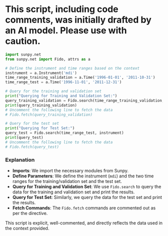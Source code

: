 # This script, including code comments, was initially drafted by an AI model. Please use with caution.

```python
import sunpy.net
from sunpy.net import Fido, attrs as a

# Define the instrument and time ranges based on the context
instrument = a.Instrument('mdi')
time_range_training_validation = a.Time('1996-01-01', '2011-10-31')
time_range_test = a.Time('1996-11-01', '2011-12-31')

# Query for the training and validation set
print("Querying for Training and Validation Set:")
query_training_validation = Fido.search(time_range_training_validation, instrument)
print(query_training_validation)
# Uncomment the following line to fetch the data
# Fido.fetch(query_training_validation)

# Query for the test set
print("Querying for Test Set:")
query_test = Fido.search(time_range_test, instrument)
print(query_test)
# Uncomment the following line to fetch the data
# Fido.fetch(query_test)
```

### Explanation
- **Imports**: We import the necessary modules from Sunpy.
- **Define Parameters**: We define the instrument (`mdi`) and the two time ranges for the training/validation set and the test set.
- **Query for Training and Validation Set**: We use `Fido.search` to query the data for the training and validation set and print the results.
- **Query for Test Set**: Similarly, we query the data for the test set and print the results.
- **Fetch Commands**: The `Fido.fetch` commands are commented out as per the directive.

This script is explicit, well-commented, and directly reflects the data used in the context provided.
